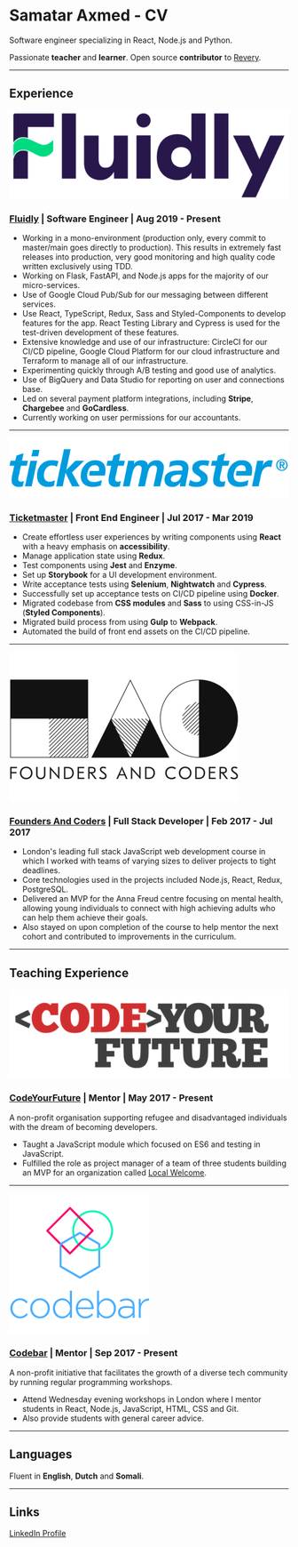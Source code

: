 # Samatar Axmed - CV

Software engineer specializing in React, Node.js and Python.

Passionate **teacher** and **learner**. Open source **contributor** to [Revery](https://github.com/revery-ui/revery).

---

## Experience

![fluidly-logo](assets/fluidly_logo.png?raw=true)

### [Fluidly](https://fluidly.co.uk) | Software Engineer | Aug 2019 - Present

- Working in a mono-environment (production only, every commit to master/main goes directly to production). This results in extremely fast releases into production, very good monitoring and high quality code written exclusively using TDD.
- Working on Flask, FastAPI, and Node.js apps for the majority of our micro-services.
- Use of Google Cloud Pub/Sub for our messaging between different services.
- Use React, TypeScript, Redux, Sass and Styled-Components to develop features for the app. React Testing Library and Cypress is used for the test-driven development of these features.
- Extensive knowledge and use of our infrastructure: CircleCI for our CI/CD pipeline, Google Cloud Platform for our cloud infrastructure and Terraform to manage all of our infrastructure.
- Experimenting quickly through A/B testing and good use of analytics.
- Use of BigQuery and Data Studio for reporting on user and connections base.
- Led on several payment platform integrations, including **Stripe**, **Chargebee** and **GoCardless**.
- Currently working on user permissions for our accountants. 


---

![ticketmaster-logo](assets/tmlogo_blue.png?raw=true)

### [Ticketmaster](https://ticketmaster.co.uk) | Front End Engineer | Jul 2017 - Mar 2019

- Create effortless user experiences by writing components using **React** with a heavy emphasis on **accessibility**.
- Manage application state using **Redux**.
- Test components using **Jest** and **Enzyme**.
- Set up **Storybook** for a UI development environment.
- Write acceptance tests using **Selenium**, **Nightwatch** and **Cypress**.
- Successfully set up acceptance tests on CI/CD pipeline using **Docker**.
- Migrated codebase from **CSS modules** and **Sass** to using CSS-in-JS (**Styled Components**).
- Migrated build process from using **Gulp** to **Webpack**.
- Automated the build of front end assets on the CI/CD pipeline.

---

![founders-and-coders-logo](assets/foundersandcoders_logo.png?raw=true)

### [Founders And Coders](https://foundersandcoders.com) | Full Stack Developer | Feb 2017 - Jul 2017

- London's leading full stack JavaScript web development course in which I worked with teams of varying sizes to deliver projects to tight deadlines.
- Core technologies used in the projects included Node.js, React, Redux, PostgreSQL.
- Delivered an MVP for the Anna Freud centre focusing on mental health, allowing young individuals to connect with high achieving adults who can help them achieve their goals.
- Also stayed on upon completion of the course to help mentor the next cohort and contributed to improvements in the curriculum.

---

## Teaching Experience

![codeyourfuture-logo](assets/codeyourfuture_logo.png?raw=true)

### [CodeYourFuture](https://codeyourfuture.io) | Mentor | May 2017 - Present

A non-profit organisation supporting refugee and disadvantaged individuals with the dream of becoming developers.

- Taught a JavaScript module which focused on ES6 and testing in JavaScript.
- Fulfilled the role as project manager of a team of three students building an MVP for an organization called [Local Welcome](https://www.localwelcome.org/).

---

![codebar-logo](assets/codebar_logo.png?raw=true)

### [Codebar](https://codebar.io) | Mentor | Sep 2017 - Present

A non-profit initiative that facilitates the growth of a diverse tech community by running regular programming workshops.

- Attend Wednesday evening workshops in London where I mentor students in React, Node.js, JavaScript, HTML, CSS and Git.
- Also provide students with general career advice.

---

## Languages

Fluent in **English**, **Dutch** and **Somali**.

---

## Links

[LinkedIn Profile](https://linkedin.com/in/samatar-axmed)
